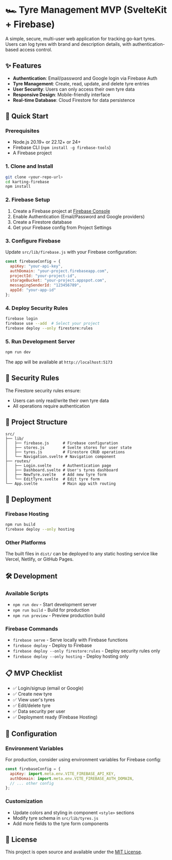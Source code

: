 # 🏎️ Tyre Management MVP (SvelteKit + Firebase)

A simple, secure, multi-user web application for tracking go-kart tyres. Users can log tyres with brand and description details, with authentication-based access control.

## ✨ Features

- **Authentication**: Email/password and Google login via Firebase Auth
- **Tyre Management**: Create, read, update, and delete tyre entries
- **User Security**: Users can only access their own tyre data
- **Responsive Design**: Mobile-friendly interface
- **Real-time Database**: Cloud Firestore for data persistence

## 🚀 Quick Start

### Prerequisites

- Node.js 20.19+ or 22.12+ or 24+
- Firebase CLI (`npm install -g firebase-tools`)
- A Firebase project

### 1. Clone and Install

```bash
git clone <your-repo-url>
cd karting-firebase
npm install
```

### 2. Firebase Setup

1. Create a Firebase project at [Firebase Console](https://console.firebase.google.com)
2. Enable Authentication (Email/Password and Google providers)
3. Create a Firestore database
4. Get your Firebase config from Project Settings

### 3. Configure Firebase

Update `src/lib/firebase.js` with your Firebase configuration:

```javascript
const firebaseConfig = {
  apiKey: "your-api-key",
  authDomain: "your-project.firebaseapp.com",
  projectId: "your-project-id",
  storageBucket: "your-project.appspot.com",
  messagingSenderId: "123456789",
  appId: "your-app-id"
};
```

### 4. Deploy Security Rules

```bash
firebase login
firebase use --add  # Select your project
firebase deploy --only firestore:rules
```

### 5. Run Development Server

```bash
npm run dev
```

The app will be available at `http://localhost:5173`

## 🔐 Security Rules

The Firestore security rules ensure:
- Users can only read/write their own tyre data
- All operations require authentication

## 📁 Project Structure

```
src/
├── lib/
│   ├── firebase.js      # Firebase configuration
│   ├── stores.js        # Svelte stores for user state
│   ├── tyres.js         # Firestore CRUD operations
│   └── Navigation.svelte # Navigation component
├── routes/
│   ├── Login.svelte     # Authentication page
│   ├── Dashboard.svelte # User's tyres dashboard
│   ├── NewTyre.svelte   # Add new tyre form
│   └── EditTyre.svelte  # Edit tyre form
└── App.svelte           # Main app with routing
```

## 🚀 Deployment

### Firebase Hosting

```bash
npm run build
firebase deploy --only hosting
```

### Other Platforms

The built files in `dist/` can be deployed to any static hosting service like Vercel, Netlify, or GitHub Pages.

## 🛠️ Development

### Available Scripts

- `npm run dev` - Start development server
- `npm run build` - Build for production
- `npm run preview` - Preview production build

### Firebase Commands

- `firebase serve` - Serve locally with Firebase functions
- `firebase deploy` - Deploy to Firebase
- `firebase deploy --only firestore:rules` - Deploy security rules only
- `firebase deploy --only hosting` - Deploy hosting only

## 📋 MVP Checklist

- ✅ Login/signup (email or Google)
- ✅ Create new tyre
- ✅ View user's tyres
- ✅ Edit/delete tyre
- ✅ Data security per user
- ✅ Deployment ready (Firebase Hosting)

## 🔧 Configuration

### Environment Variables

For production, consider using environment variables for Firebase config:

```javascript
const firebaseConfig = {
  apiKey: import.meta.env.VITE_FIREBASE_API_KEY,
  authDomain: import.meta.env.VITE_FIREBASE_AUTH_DOMAIN,
  // ... other config
};
```

### Customization

- Update colors and styling in component `<style>` sections
- Modify tyre schema in `src/lib/tyres.js`
- Add more fields to the tyre form components

## 📄 License

This project is open source and available under the [MIT License](LICENSE).
